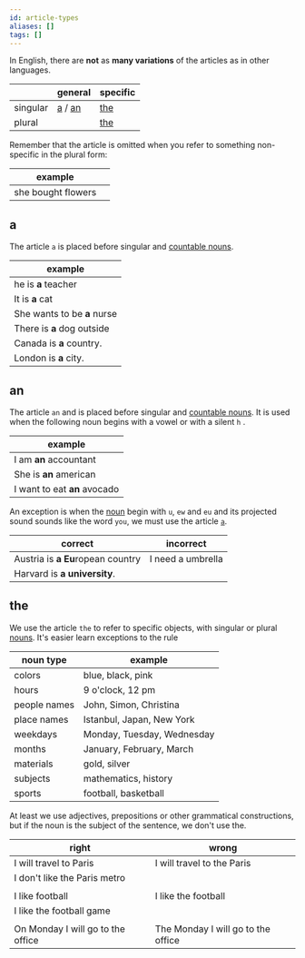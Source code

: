```yaml
---
id: article-types
aliases: []
tags: []
---
```


In English, there are **not** as **many variations** of the articles as in other languages.

|          | general             | specific    |
| -------- | ------------------- | ----------- |
| singular | [a](#a) / [an](#an) | [the](#the) |
| plural   |                     | [the](#the) |

Remember that the article is omitted when you refer to something non-specific in the plural form:

| example            |     |
| ------------------ | --- |
| she bought flowers |     |

## a

The article `a` is placed before singular and [countable nouns](noun.md#countable).

| example                     |
| --------------------------- |
| he is **a** teacher         |
| It is **a** cat             |
| She wants to be **a** nurse |
| There is **a** dog outside  |
| Canada is **a** country.    |
| London is **a** city.       |

## an

The article `an` and is placed before singular and [countable nouns](noun.md#countable).
It is used when the following noun begins with a vowel or with a silent `h` .

| example                      |
| ---------------------------- |
| I am **an** accountant       |
| She is **an** american       |
| I want to eat **an** avocado |

An exception is when the [noun](noun.md) begin with `u`, `ew` and `eu` and its projected sound sounds like the word `you`, we must use the article [`a`](#a).

| correct                               | incorrect         |
| ------------------------------------- | ----------------- |
| Austria is **a** **Eu**ropean country | I need a umbrella |
| Harvard is **a** **university**.      |                   |

## the

We use the article `the` to refer to specific objects, with singular or plural [nouns](noun.md).
It's easier learn exceptions to the rule

| noun type    | example                    |
| ------------ | -------------------------- |
| colors       | blue, black, pink          |
| hours        | 9 o'clock, 12 pm           |
| people names | John, Simon, Christina     |
| place names  | Istanbul, Japan, New York  |
| weekdays     | Monday, Tuesday, Wednesday |
| months       | January, February, March   |
| materials    | gold, silver               |
| subjects     | mathematics, history       |
| sports       | football, basketball       |

At least we use adjectives, prepositions or other grammatical constructions, but if the noun is the subject of the sentence, we don't use the.

| right                             | wrong                              |
| --------------------------------- | ---------------------------------- |
| I will travel to Paris            | I will travel to the Paris         |
| I don't like the Paris metro      |                                    |
|                                   |                                    |
| I like football                   | I like the football                |
| I like the football game          |                                    |
|                                   |                                    |
| On Monday I will go to the office | The Monday I will go to the office |
